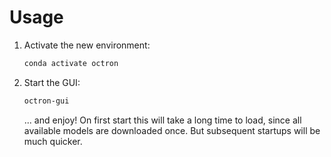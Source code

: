 # Usage

1. Activate the new environment:
    ```sh
    conda activate octron
    ```
2. Start the GUI:
    ```sh
    octron-gui
    ```
    ... and enjoy! 
    On first start this will take a long time to load, since all available models are downloaded once. But subsequent startups will be much quicker. 

<br>